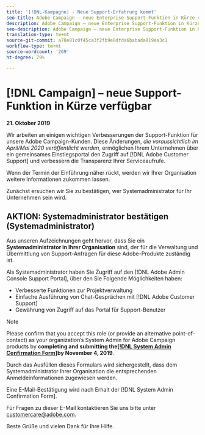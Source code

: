 ```yaml
---
title: '[!DNL-Kampagne] - Neue Support-Erfahrung kommt'
seo-title: Adobe Campaign – neue Enterprise Support-Funktion in Kürze verfügbar
description: Adobe Campaign – neue Enterprise Support-Funktion in Kürze verfügbar
seo-description: Adobe Campaign – neue Enterprise Support-Funktion in Kürze verfügbar
translation-type: tm+mt
source-git-commit: a78e81c0f45ca3f2fb9e8dfda6babada819aa3c1
workflow-type: tm+mt
source-wordcount: '269'
ht-degree: 79%

---
```



# [!DNL Campaign] – neue Support-Funktion in Kürze verfügbar

**21. Oktober 2019**

Wir arbeiten an einigen wichtigen Verbesserungen der Support-Funktion für unsere Adobe Campaign-Kunden. Diese Änderungen, *die voraussichtlich im April/Mai 2020 veröffentlicht werden*, ermöglichen Ihrem Unternehmen über ein gemeinsames Einstiegsportal den Zugriff auf [!DNL Adobe Customer Support] und verbessern die Transparenz Ihrer Serviceaufrufe.

Wenn der Termin der Einführung näher rückt, werden wir Ihrer Organisation weitere Informationen zukommen lassen.

Zunächst ersuchen wir Sie zu bestätigen, wer Systemadministrator für Ihr Unternehmen sein wird.

## AKTION: Systemadministrator bestätigen (Systemadministrator)

Aus unseren Aufzeichnungen geht hervor, dass Sie ein **Systemadministrator in Ihrer Organisation** sind, der für die Verwaltung und Übermittlung von Support-Anfragen für diese Adobe-Produkte zuständig ist.

Als Systemadministrator haben Sie Zugriff auf den [!DNL Adobe Admin Console Support Portal], über den Sie Folgende Möglichkeiten haben:

* Verbesserte Funktionen zur Projektverwaltung
* Einfache Ausführung von Chat-Gesprächen mit [!DNL Adobe Customer Support]
* Gewährung von Zugriff auf das Portal für Support-Benutzer

>[!NOTE]
>
>Please confirm that you accept this role (or provide an alternative point-of-contact) as your organization’s System Admin for Adobe Campaign products by **completing and submitting the[[!DNL System Admin Confirmation Form]](https://adobe.allegiancetech.com/cgi-bin/qwebcorporate.dll?idx=SSSVH6)by November 4, 2019**.
>
>Durch das Ausfüllen dieses Formulars wird sichergestellt, dass dem Systemadministrator Ihrer Organisation die entsprechenden Anmeldeinformationen zugewiesen werden.

Eine E-Mail-Bestätigung wird nach Erhalt der [!DNL System Admin Confirmation Form].

Für Fragen zu dieser E-Mail kontaktieren Sie uns bitte unter customercare@adobe.com.

Beste Grüße und vielen Dank für Ihre Hilfe.
